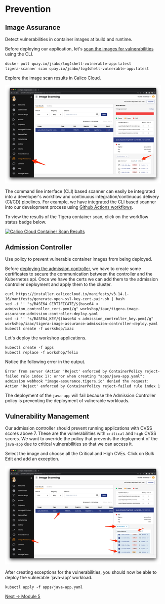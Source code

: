 # Prevention


## Image Assurance

Detect vulnerabilities in container images at build and runtime.

Before deploying our application, let's [scan the images for vulnerabilities](https://docs.calicocloud.io/image-assurance/scan-image-registries) using the CLI.

```
docker pull quay.io/jsabo/log4shell-vulnerable-app:latest
tigera-scanner scan quay.io/jsabo/log4shell-vulnerable-app:latest
```

Explore the image scan results in Calico Cloud.

![cc](img/cc-scan-result.png)

The command line interface (CLI) based scanner can easily be integrated into a developer's workflow and continuous integration/continuous delivery (CI/CD) pipelines.  For example, we have integrated the CLI based scanner into our development process using [Github Actions workflows](https://github.com/tigera-solutions/prevent-detect-and-mitigate-container-based-threats/blob/main/.github/workflows/run-tigera-scanner.yaml).

To view the results of the Tigera container scan, click on the workflow status badge below.

[![Calico Cloud Container Scan Results](https://github.com/tigera-solutions/detect-and-mitigate-container-based-threats/actions/workflows/run-tigera-scanner.yaml/badge.svg)](https://github.com/tigera-solutions/detect-and-mitigate-container-based-threats/actions/workflows/run-tigera-scanner.yaml)


## Admission Controller

Use policy to prevent vulnerable container images from being deployed.

Before [deploying the admission controller](https://docs.calicocloud.io/image-assurance/install-the-admission-controller), we have to create some certificates to secure the communication between the controller and the Kubernetes api.  Once we have the certs we can add them to the admission controller deployment and apply them to the cluster.  

```
curl https://installer.calicocloud.io/manifests/v3.14.1-16/manifests/generate-open-ssl-key-cert-pair.sh | bash
sed -i '' "s/BASE64_CERTIFICATE/$(base64 < admission_controller_cert.pem)/g" workshop/iaac/tigera-image-assurance-admission-controller-deploy.yaml
sed -i '' "s/BASE64_KEY/$(base64 < admission_controller_key.pem)/g" workshop/iaac/tigera-image-assurance-admission-controller-deploy.yaml
kubectl create -f workshop/iaac
```

Let's deploy the workshop applications.

```
kubectl create -f apps
kubectl replace -f workshop/felix
```

Notice the following error in the output.

```
Error from server (Action 'Reject' enforced by ContainerPolicy reject-failed rule index 1): error when creating "apps/java-app.yaml": admission webhook "image-assurance.tigera.io" denied the request: Action 'Reject' enforced by ContainerPolicy reject-failed rule index 1
```

The deployment of the `java-app` will fail because the Admission Controller policy is preventing the deployment of vulnerable workloads.


## Vulnerability Management

Our admission controller should prevent running applications with CVSS scores above 7.  These are the vulnerabilities with `critical` and `high` CVSS scores.  We want to override the policy that prevents the deployment of the `java-app` due to critical vulnerabilities so that we can access it.

Select the image and choose all the Critical and High CVEs.  Click on Bulk Edit and add an exception. 

![cc](img/cc-add-exception.png)

After creating exceptions for the vulnerabilities, you should now be able to deploy the vulnerable 'java-app' workload.

```
kubectl apply -f apps/java-app.yaml
```


[Next -> Module 5](detection.md)

